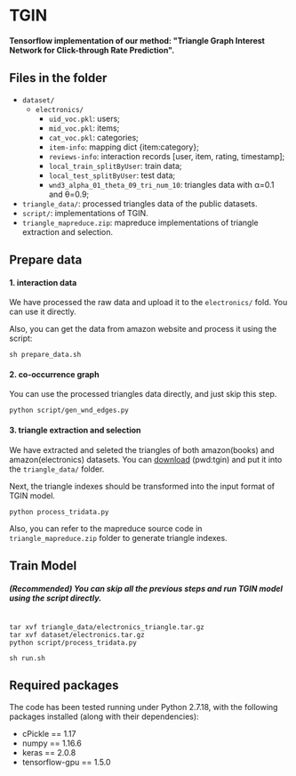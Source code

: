 # TGIN

#### Tensorflow implementation of our method: "Triangle Graph Interest Network for Click-through Rate Prediction".

## Files in the folder

- `dataset/`
  - `electronics/`
    - `uid_voc.pkl`: users;
    - `mid_voc.pkl`: items;
    - `cat_voc.pkl`: categories;
    - `item-info`: mapping dict {item:category};
    - `reviews-info`: interaction records [user, item, rating, timestamp];
    - `local_train_splitByUser`: train data;
    - `local_test_splitByUser`: test data;
    - `wnd3_alpha_01_theta_09_tri_num_10`: triangles data with <nobr aria-hidden="true">α</nobr>=0.1 and <nobr aria-hidden="true">θ</nobr>=0.9;
- `triangle_data/`: processed triangles data of the public datasets.
- `script/`: implementations of TGIN.
- `triangle_mapreduce.zip`: mapreduce implementations of triangle extraction and selection. 

## Prepare data

#### 1. interaction data
We have processed the raw data and upload it to the `electronics/` fold. You can use it directly.

Also, you can get the data from amazon website and process it using the script:

```
sh prepare_data.sh
```

#### 2. co-occurrence graph
You can use the processed triangles data directly, and just skip this step.

```
python script/gen_wnd_edges.py
```

#### 3. triangle extraction and selection
We have extracted and seleted the triangles of both amazon(books) and amazon(electronics) datasets. You can <a href="https://pan.baidu.com/s/1DVlwa5r3JiTPgWR7Q7Sojg" target="_blank">download</a> (pwd:tgin) and put it into the `triangle_data/` folder.

Next, the triangle indexes should be transformed into the input format of TGIN model.
```
python process_tridata.py
```

Also, you can refer to the mapreduce source code in 
`triangle_mapreduce.zip` folder to generate triangle indexes.



## Train Model

##### (Recommended) You can skip all the previous steps and run TGIN model using the script directly.

```

tar xvf triangle_data/electronics_triangle.tar.gz
tar xvf dataset/electronics.tar.gz 
python script/process_tridata.py

sh run.sh
```


## Required packages
The code has been tested running under Python 2.7.18, with the following packages installed (along with their dependencies):

- cPickle == 1.17
- numpy == 1.16.6
- keras == 2.0.8
- tensorflow-gpu == 1.5.0
